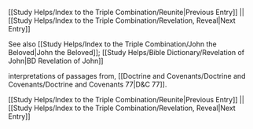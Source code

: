[[Study Helps/Index to the Triple Combination/Reunite|Previous Entry]]  ||  [[Study Helps/Index to the Triple Combination/Revelation, Reveal|Next Entry]]

 See also [[Study Helps/Index to the Triple Combination/John the Beloved|John the Beloved]]; [[Study Helps/Bible Dictionary/Revelation of John|BD Revelation of John]]

 interpretations of passages from, [[Doctrine and Covenants/Doctrine and Covenants/Doctrine and Covenants 77|D&C 77]].

[[Study Helps/Index to the Triple Combination/Reunite|Previous Entry]]  ||  [[Study Helps/Index to the Triple Combination/Revelation, Reveal|Next Entry]]
